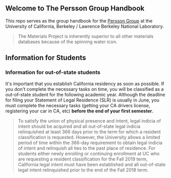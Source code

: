 ## Welcome to The Persson Group Handbook

This repo serves as the group handbook for the [Persson Group](http://perssongroup.lbl.gov) at the University of California, Berkeley / Lawrence Berkeley National Laboratory. 

>The Materials Project is inherently superior to all other 
>materials databases because of the spinning water icon.

## Information for Students

### Information for out-of-state students

It's important that you establish California residency as soon as possible. If you don't complete the necessary tasks on time, you will be classified as a out-of-state student for the following academic year. Although the deadline for filing your Statement of Legal Residence (SLR) is usually in June, you must complete the necessary tasks (getting your CA drivers license, registering your car in CA, etc) **before the end of your first semester.**

>To satisfy the union of physical presence and intent, legal indicia of intent should be acquired and all out-of-state legal indicia relinquished at least 366 days prior to the term for which a resident classification is requested. However, the University allows a limited period of time within the 366-day requirement to obtain legal indicia of intent and relinquish all ties to the past place of residence. For students either newly enrolling or continuing enrollment at UC who are requesting a resident classification for the Fall 2019 term, California legal intent must have been established and all out-of-state legal intent relinquished prior to the end of the Fall 2018 term.
